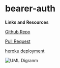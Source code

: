 # bearer-auth

**Links and Resources**

[Github Repo](https://github.com/malakMomani/basic-auth)

[Pull Request](https://github.com/malakMomani/basic-auth/pull/1)

[heroku deployment](https://malak-basic-auth.herokuapp.com/)

![UML Digranm](access-token.png)
